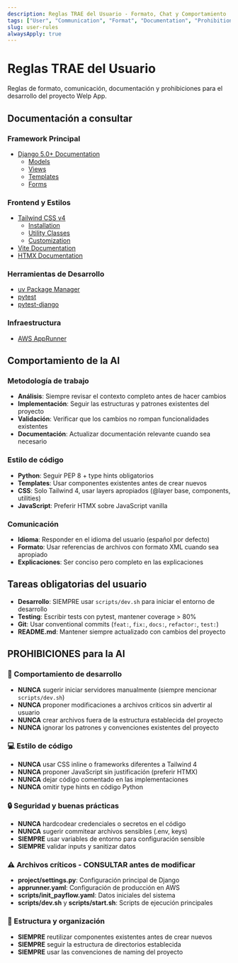 ```yaml
---
description: Reglas TRAE del Usuario - Formato, Chat y Comportamiento
tags: ["User", "Communication", "Format", "Documentation", "Prohibitions"]
slug: user-rules
alwaysApply: true
---
```


# Reglas TRAE del Usuario

Reglas de formato, comunicación, documentación y prohibiciones para el desarrollo del proyecto Welp App.

## Documentación a consultar

### Framework Principal
- [Django 5.0+ Documentation](https://docs.djangoproject.com/en/5.0/)
  - [Models](https://docs.djangoproject.com/en/5.0/topics/db/models/)
  - [Views](https://docs.djangoproject.com/en/5.0/topics/http/views/)
  - [Templates](https://docs.djangoproject.com/en/5.0/topics/templates/)
  - [Forms](https://docs.djangoproject.com/en/5.0/topics/forms/)

### Frontend y Estilos
- [Tailwind CSS v4](https://tailwindcss.com/docs)
  - [Installation](https://tailwindcss.com/docs/installation)
  - [Utility Classes](https://tailwindcss.com/docs/utility-first)
  - [Customization](https://tailwindcss.com/docs/configuration)
- [Vite Documentation](https://vitejs.dev/guide/)
- [HTMX Documentation](https://htmx.org/docs/)

### Herramientas de Desarrollo
- [uv Package Manager](https://docs.astral.sh/uv/)
- [pytest](https://docs.pytest.org/)
- [pytest-django](https://pytest-django.readthedocs.io/)

### Infraestructura
- [AWS AppRunner](https://docs.aws.amazon.com/apprunner/)

## Comportamiento de la AI

### Metodología de trabajo
- **Análisis**: Siempre revisar el contexto completo antes de hacer cambios
- **Implementación**: Seguir las estructuras y patrones existentes del proyecto
- **Validación**: Verificar que los cambios no rompan funcionalidades existentes
- **Documentación**: Actualizar documentación relevante cuando sea necesario

### Estilo de código
- **Python**: Seguir PEP 8 + type hints obligatorios
- **Templates**: Usar componentes existentes antes de crear nuevos
- **CSS**: Solo Tailwind 4, usar layers apropiados (@layer base, components, utilities)
- **JavaScript**: Preferir HTMX sobre JavaScript vanilla

### Comunicación
- **Idioma**: Responder en el idioma del usuario (español por defecto)
- **Formato**: Usar referencias de archivos con formato XML cuando sea apropiado
- **Explicaciones**: Ser conciso pero completo en las explicaciones

## Tareas obligatorias del usuario

- **Desarrollo**: SIEMPRE usar `scripts/dev.sh` para iniciar el entorno de desarrollo
- **Testing**: Escribir tests con pytest, mantener coverage > 80%
- **Git**: Usar conventional commits (`feat:`, `fix:`, `docs:`, `refactor:`, `test:`)
- **README.md**: Mantener siempre actualizado con cambios del proyecto



## PROHIBICIONES para la AI

### 🚫 Comportamiento de desarrollo
- **NUNCA** sugerir iniciar servidores manualmente (siempre mencionar `scripts/dev.sh`)
- **NUNCA** proponer modificaciones a archivos críticos sin advertir al usuario
- **NUNCA** crear archivos fuera de la estructura establecida del proyecto
- **NUNCA** ignorar los patrones y convenciones existentes del proyecto

### 💻 Estilo de código
- **NUNCA** usar CSS inline o frameworks diferentes a Tailwind 4
- **NUNCA** proponer JavaScript sin justificación (preferir HTMX)
- **NUNCA** dejar código comentado en las implementaciones
- **NUNCA** omitir type hints en código Python

### 🔒 Seguridad y buenas prácticas
- **NUNCA** hardcodear credenciales o secretos en el código
- **NUNCA** sugerir commitear archivos sensibles (.env, keys)
- **SIEMPRE** usar variables de entorno para configuración sensible
- **SIEMPRE** validar inputs y sanitizar datos

### ⚠️ Archivos críticos - CONSULTAR antes de modificar
- **project/settings.py**: Configuración principal de Django
- **apprunner.yaml**: Configuración de producción en AWS
- **scripts/init_payflow.yaml**: Datos iniciales del sistema
- **scripts/dev.sh** y **scripts/start.sh**: Scripts de ejecución principales

### 📁 Estructura y organización
- **SIEMPRE** reutilizar componentes existentes antes de crear nuevos
- **SIEMPRE** seguir la estructura de directorios establecida
- **SIEMPRE** usar las convenciones de naming del proyecto